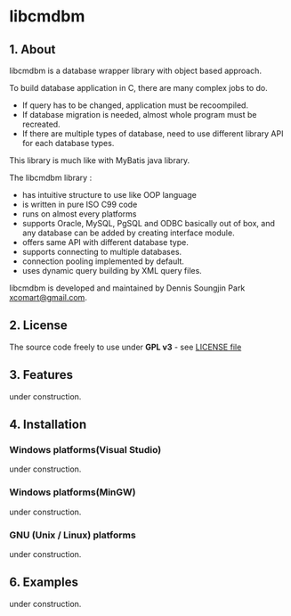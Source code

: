 # libcmdbm

## 1. About

libcmdbm is a database wrapper library with object based approach.

To build database application in C, there are many complex jobs to do.

* If query has to be changed, application must be recoompiled.
* If database migration is needed, almost whole program must be recreated.
* If there are multiple types of database, need to use different library API
for each database types.

This library is much like with MyBatis java library.

The libcmdbm library :

* has intuitive structure to use like OOP language
* is written in pure ISO C99 code
* runs on almost every platforms
* supports Oracle, MySQL, PgSQL and ODBC basically out of box,
and any database can be added by creating interface module.
* offers same API with different database type.
* supports connecting to multiple databases.
* connection pooling implemented by default.
* uses dynamic query building by XML query files.

libcmdbm is developed and maintained by Dennis Soungjin Park <xcomart@gmail.com>.

## 2. License

The source code freely to use under **GPL v3** - see [LICENSE file](LICENSE)

## 3. Features

under construction.

## 4. Installation

### Windows platforms(Visual Studio)

under construction.

### Windows platforms(MinGW)

under construction.

### GNU (Unix / Linux) platforms

under construction.

## 6. Examples

under construction.
